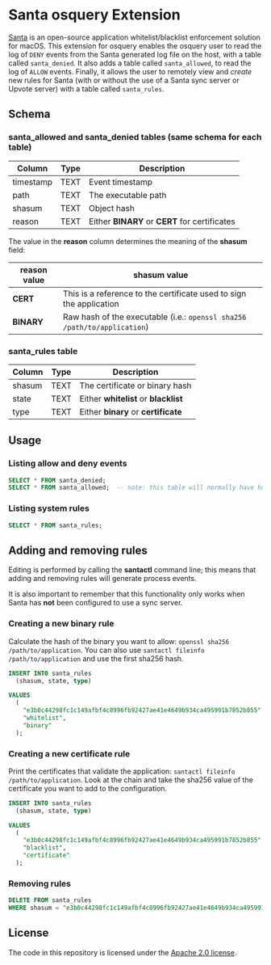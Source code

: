 # Santa osquery Extension

[Santa](https://github.com/google/santa/) is an open-source application whitelist/blacklist enforcement solution for macOS.
This extension for osquery enables the osquery user to read the log of `DENY` events from the Santa generated log file on the host, 
with a table called `santa_denied`. It also adds a table called `santa_allowed`, to read the log of `ALLOW` events. Finally, it allows the user to remotely view and *create* new rules for Santa (with or without the use of a Santa sync server or Upvote server) with a table called `santa_rules`.

## Schema

### santa_allowed and santa_denied tables (same schema for each table)
| Column         | Type | Description                                                         |
|----------------|------|---------------------------------------------------------------------|
| timestamp      | TEXT | Event timestamp                                                     |
| path           | TEXT | The executable path                                                 |
| shasum         | TEXT | Object hash                                                         |
| reason         | TEXT | Either **BINARY** or **CERT** for certificates                      |

The value in the **reason** column determines the meaning of the **shasum** field:

| **reason** value | **shasum** value                                                         |
|------------------|--------------------------------------------------------------------------|
| **CERT**         | This is a reference to the certificate used to sign the application      |
| **BINARY**       | Raw hash of the executable (i.e.: `openssl sha256 /path/to/application`) |

### santa_rules table
| Column         | Type | Description                                                         |
|----------------|------|---------------------------------------------------------------------|
| shasum         | TEXT | The certificate or binary hash                                      |
| state          | TEXT | Either **whitelist** or **blacklist**                               |
| type           | TEXT | Either **binary** or **certificate**                                |

## Usage

### Listing allow and deny events
``` sql
SELECT * FROM santa_denied;
SELECT * FROM santa_allowed;  -- note: this table will normally have hundreds of thousands of entries
```

### Listing system rules
``` sql
SELECT * FROM santa_rules;
```

## Adding and removing rules

Editing is performed by calling the **santactl** command line; this means that adding and removing rules will generate process events.

It is also important to remember that this functionality only works when Santa has **not** been configured to use a sync server.

### Creating a new binary rule
Calculate the hash of the binary you want to allow: `openssl sha256 /path/to/application`. You can also use `santactl fileinfo /path/to/application` and use the first sha256 hash.

``` sql
INSERT INTO santa_rules
  (shasum, state, type)

VALUES
  (
    "e3b0c44298fc1c149afbf4c8996fb92427ae41e4649b934ca495991b7852b855",
    "whitelist",
    "binary"
  );
```

### Creating a new certificate rule
Print the certificates that validate the application: `santactl fileinfo /path/to/application`. Look at the chain and take the sha256 value of the certificate you want to add to the configuration.

``` sql
INSERT INTO santa_rules
  (shasum, state, type)

VALUES
  (
    "e3b0c44298fc1c149afbf4c8996fb92427ae41e4649b934ca495991b7852b855",
    "blacklist",
    "certificate"
  );
```

### Removing rules
``` sql
DELETE FROM santa_rules
WHERE shasum = "e3b0c44298fc1c149afbf4c8996fb92427ae41e4649b934ca495991b7852b855";
```

## License
The code in this repository is licensed under the [Apache 2.0 license](../LICENSE).
